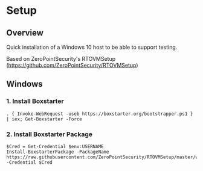 # Setup
## Overview
Quick installation of a Windows 10 host to be able to support testing. 

Based on ZeroPointSecurity's RTOVMSetup (https://github.com/ZeroPointSecurity/RTOVMSetup)

## Windows

### 1. Install Boxstarter
```
. { Invoke-WebRequest -useb https://boxstarter.org/bootstrapper.ps1 } | iex; Get-Boxstarter -Force
```

### 2. Install Boxstarter Package
```
$Cred = Get-Credential $env:USERNAME
Install-BoxstarterPackage -PackageName https://raw.githubusercontent.com/ZeroPointSecurity/RTOVMSetup/master/win10.choco -Credential $Cred
```

